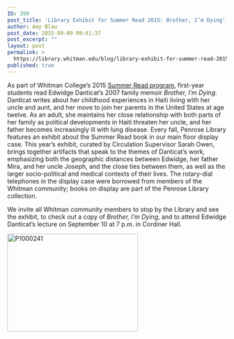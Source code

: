 ```yaml
---
ID: 399
post_title: 'Library Exhibit for Summer Read 2015: Brother, I’m Dying'
author: Amy Blau
post_date: 2015-09-09 09:41:37
post_excerpt: ""
layout: post
permalink: >
  https://library.whitman.edu/blog/library-exhibit-for-summer-read-2015-brother-im-dying/
published: true
---
```

As part of Whitman College’s 2015 <a href="https://www.whitman.edu/academics/signature-programs/summer-read-program">Summer Read program</a>, first-year students read Edwidge Danticat’s 2007 family memoir <i>Brother, I’m Dying</i>. Danticat writes about her childhood experiences in Haiti living with her uncle and aunt, and her move to join her parents in the United States at age twelve. As an adult, she maintains her close relationship with both parts of her family as political developments in Haiti threaten her uncle, and her father becomes increasingly ill with lung disease. Every fall, Penrose Library features an exhibit about the Summer Read book in our main floor display case. This year’s exhibit, curated by Circulation Supervisor Sarah Owen, brings together artifacts that speak to the themes of Danticat’s work, emphasizing both the geographic distances between Edwidge, her father Mira, and her uncle Joseph, and the close ties between them, as well as the larger socio-political and medical contexts of their lives. The rotary-dial telephones in the display case were borrowed from members of the Whitman community; books on display are part of the Penrose Library collection.

We invite all Whitman community members to stop by the Library and see the exhibit, to check out a copy of <i>Brother, I’m Dying</i>, and to attend Edwidge Danticat’s lecture on September 10 at 7 p.m. in Cordiner Hall.

<a href="https://library.whitman.edu/blog/wp-content/uploads/sites/4/2015/09/P1000241.jpg"><img class="size-medium wp-image-402 aligncenter" src="https://library.whitman.edu/blog/wp-content/uploads/sites/4/2015/09/P1000241-300x225.jpg" alt="P1000241" width="300" height="225" /></a>